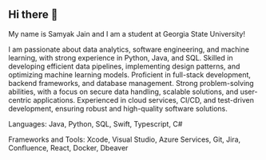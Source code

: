 ## Hi there 👋

My name is Samyak Jain and I am a student at Georgia State University!

I am passionate about data analytics, software engineering, and machine learning, with strong experience in Python, Java, and SQL. Skilled in developing efficient data pipelines, implementing design patterns, and optimizing machine learning models. Proficient in full-stack development, backend frameworks, and database management. Strong problem-solving abilities, with a focus on secure data handling, scalable solutions, and user-centric applications. Experienced in cloud services, CI/CD, and test-driven development, ensuring robust and high-quality software solutions.




Languages: Java, Python, SQL, Swift, Typescript, C#

Frameworks and Tools: Xcode, Visual Studio, Azure Services, Git, Jira, Confluence, React, Docker, Dbeaver





